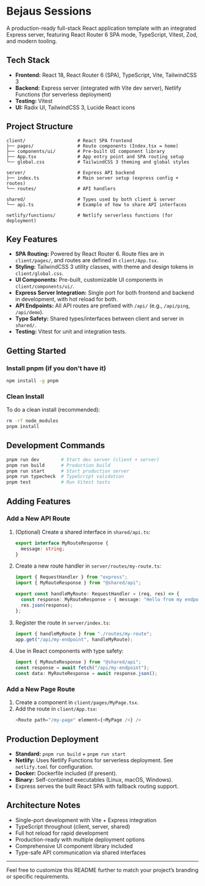 # Bejaus Sessions

A production-ready full-stack React application template with an integrated Express server, featuring React Router 6 SPA mode, TypeScript, Vitest, Zod, and modern tooling.

## Tech Stack

- **Frontend:** React 18, React Router 6 (SPA), TypeScript, Vite, TailwindCSS 3
- **Backend:** Express server (integrated with Vite dev server), Netlify Functions (for serverless deployment)
- **Testing:** Vitest
- **UI:** Radix UI, TailwindCSS 3, Lucide React icons

## Project Structure

```
client/                   # React SPA frontend
├── pages/                # Route components (Index.tsx = home)
├── components/ui/        # Pre-built UI component library
├── App.tsx               # App entry point and SPA routing setup
└── global.css            # TailwindCSS 3 theming and global styles

server/                   # Express API backend
├── index.ts              # Main server setup (express config + routes)
└── routes/               # API handlers

shared/                   # Types used by both client & server
└── api.ts                # Example of how to share API interfaces

netlify/functions/        # Netlify serverless functions (for deployment)
```

## Key Features

- **SPA Routing:** Powered by React Router 6. Route files are in `client/pages/`, and routes are defined in `client/App.tsx`.
- **Styling:** TailwindCSS 3 utility classes, with theme and design tokens in `client/global.css`.
- **UI Components:** Pre-built, customizable UI components in `client/components/ui/`.
- **Express Server Integration:** Single port for both frontend and backend in development, with hot reload for both.
- **API Endpoints:** All API routes are prefixed with `/api/` (e.g., `/api/ping`, `/api/demo`).
- **Type Safety:** Shared types/interfaces between client and server in `shared/`.
- **Testing:** Vitest for unit and integration tests.

## Getting Started

### Install pnpm (if you don't have it)

```bash
npm install -g pnpm
```

### Clean Install

To do a clean install (recommended):

```bash
rm -rf node_modules
pnpm install
```

## Development Commands

```bash
pnpm run dev        # Start dev server (client + server)
pnpm run build      # Production build
pnpm run start      # Start production server
pnpm run typecheck  # TypeScript validation
pnpm test           # Run Vitest tests
```

## Adding Features

### Add a New API Route

1. (Optional) Create a shared interface in `shared/api.ts`:
   ```typescript
   export interface MyRouteResponse {
     message: string;
   }
   ```
2. Create a new route handler in `server/routes/my-route.ts`:

   ```typescript
   import { RequestHandler } from "express";
   import { MyRouteResponse } from "@shared/api";

   export const handleMyRoute: RequestHandler = (req, res) => {
     const response: MyRouteResponse = { message: "Hello from my endpoint!" };
     res.json(response);
   };
   ```

3. Register the route in `server/index.ts`:
   ```typescript
   import { handleMyRoute } from "./routes/my-route";
   app.get("/api/my-endpoint", handleMyRoute);
   ```
4. Use in React components with type safety:
   ```typescript
   import { MyRouteResponse } from "@shared/api";
   const response = await fetch("/api/my-endpoint");
   const data: MyRouteResponse = await response.json();
   ```

### Add a New Page Route

1. Create a component in `client/pages/MyPage.tsx`.
2. Add the route in `client/App.tsx`:
   ```typescript
   <Route path="/my-page" element={<MyPage />} />
   ```

## Production Deployment

- **Standard:** `pnpm run build` + `pnpm run start`
- **Netlify:** Uses Netlify Functions for serverless deployment. See `netlify.toml` for configuration.
- **Docker:** Dockerfile included (if present).
- **Binary:** Self-contained executables (Linux, macOS, Windows).
- Express serves the built React SPA with fallback routing support.

## Architecture Notes

- Single-port development with Vite + Express integration
- TypeScript throughout (client, server, shared)
- Full hot reload for rapid development
- Production-ready with multiple deployment options
- Comprehensive UI component library included
- Type-safe API communication via shared interfaces

---

Feel free to customize this README further to match your project’s branding or specific requirements.
